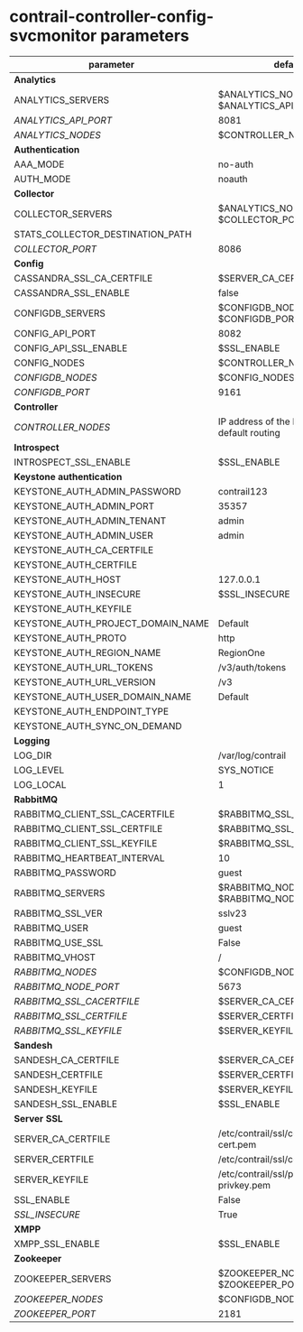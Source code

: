 # contrail-controller-config-svcmonitor parameters

| parameter                         | default                                        |
| --------------------------------- | ---------------------------------------------- |
| **Analytics**                     |                                                |
| ANALYTICS_SERVERS                 | $ANALYTICS_NODES with $ANALYTICS_API_PORT      |
| *ANALYTICS_API_PORT*              | 8081                                           |
| *ANALYTICS_NODES*                 | $CONTROLLER_NODES                              |
| **Authentication**                |                                                |
| AAA_MODE                          | no-auth                                        |
| AUTH_MODE                         | noauth                                         |
| **Collector**                     |                                                |
| COLLECTOR_SERVERS                 | $ANALYTICS_NODES with $COLLECTOR_PORT          |
| STATS_COLLECTOR_DESTINATION_PATH  |                                                |
| *COLLECTOR_PORT*                  | 8086                                           |
| **Config**                        |                                                |
| CASSANDRA_SSL_CA_CERTFILE         | $SERVER_CA_CERTFILE                            |
| CASSANDRA_SSL_ENABLE              | false                                          |
| CONFIGDB_SERVERS                  | $CONFIGDB_NODES with $CONFIGDB_PORT            |
| CONFIG_API_PORT                   | 8082                                           |
| CONFIG_API_SSL_ENABLE             | $SSL_ENABLE                                    |
| CONFIG_NODES                      | $CONTROLLER_NODES                              |
| *CONFIGDB_NODES*                  | $CONFIG_NODES                                  |
| *CONFIGDB_PORT*                   | 9161                                           |
| **Controller**                    |                                                |
| *CONTROLLER_NODES*                | IP address of the NIC performs default routing |
| **Introspect**                    |                                                |
| INTROSPECT_SSL_ENABLE             | $SSL_ENABLE                                    |
| **Keystone authentication**       |                                                |
| KEYSTONE_AUTH_ADMIN_PASSWORD      | contrail123                                    |
| KEYSTONE_AUTH_ADMIN_PORT          | 35357                                          |
| KEYSTONE_AUTH_ADMIN_TENANT        | admin                                          |
| KEYSTONE_AUTH_ADMIN_USER          | admin                                          |
| KEYSTONE_AUTH_CA_CERTFILE         |                                                |
| KEYSTONE_AUTH_CERTFILE            |                                                |
| KEYSTONE_AUTH_HOST                | 127.0.0.1                                      |
| KEYSTONE_AUTH_INSECURE            | $SSL_INSECURE                                  |
| KEYSTONE_AUTH_KEYFILE             |                                                |
| KEYSTONE_AUTH_PROJECT_DOMAIN_NAME | Default                                        |
| KEYSTONE_AUTH_PROTO               | http                                           |
| KEYSTONE_AUTH_REGION_NAME         | RegionOne                                      |
| KEYSTONE_AUTH_URL_TOKENS          | /v3/auth/tokens                                |
| KEYSTONE_AUTH_URL_VERSION         | /v3                                            |
| KEYSTONE_AUTH_USER_DOMAIN_NAME    | Default                                        |
| KEYSTONE_AUTH_ENDPOINT_TYPE       |                                                |
| KEYSTONE_AUTH_SYNC_ON_DEMAND      |                                                |
| **Logging**                       |                                                |
| LOG_DIR                           | /var/log/contrail                              |
| LOG_LEVEL                         | SYS_NOTICE                                     |
| LOG_LOCAL                         | 1                                              |
| **RabbitMQ**                      |                                                |
| RABBITMQ_CLIENT_SSL_CACERTFILE    | $RABBITMQ_SSL_CACERTFILE                       |
| RABBITMQ_CLIENT_SSL_CERTFILE      | $RABBITMQ_SSL_CERTFILE                         |
| RABBITMQ_CLIENT_SSL_KEYFILE       | $RABBITMQ_SSL_KEYFILE                          |
| RABBITMQ_HEARTBEAT_INTERVAL       | 10                                             |
| RABBITMQ_PASSWORD                 | guest                                          |
| RABBITMQ_SERVERS                  | $RABBITMQ_NODES with $RABBITMQ_NODE_PORT       |
| RABBITMQ_SSL_VER                  | sslv23                                         |
| RABBITMQ_USER                     | guest                                          |
| RABBITMQ_USE_SSL                  | False                                          |
| RABBITMQ_VHOST                    | /                                              |
| *RABBITMQ_NODES*                  | $CONFIGDB_NODES                                |
| *RABBITMQ_NODE_PORT*              | 5673                                           |
| *RABBITMQ_SSL_CACERTFILE*         | $SERVER_CA_CERTFILE                            |
| *RABBITMQ_SSL_CERTFILE*           | $SERVER_CERTFILE                               |
| *RABBITMQ_SSL_KEYFILE*            | $SERVER_KEYFILE                                |
| **Sandesh**                       |                                                |
| SANDESH_CA_CERTFILE               | $SERVER_CA_CERTFILE                            |
| SANDESH_CERTFILE                  | $SERVER_CERTFILE                               |
| SANDESH_KEYFILE                   | $SERVER_KEYFILE                                |
| SANDESH_SSL_ENABLE                | $SSL_ENABLE                                    |
| **Server SSL**                    |                                                |
| SERVER_CA_CERTFILE                | /etc/contrail/ssl/certs/ca-cert.pem            |
| SERVER_CERTFILE                   | /etc/contrail/ssl/certs/server.pem             |
| SERVER_KEYFILE                    | /etc/contrail/ssl/private/server-privkey.pem   |
| SSL_ENABLE                        | False                                          |
| *SSL_INSECURE*                    | True                                           |
| **XMPP**                          |                                                |
| XMPP_SSL_ENABLE                   | $SSL_ENABLE                                    |
| **Zookeeper**                     |                                                |
| ZOOKEEPER_SERVERS                 | $ZOOKEEPER_NODES with $ZOOKEEPER_PORT          |
| *ZOOKEEPER_NODES*                 | $CONFIGDB_NODES                                |
| *ZOOKEEPER_PORT*                  | 2181                                           |
